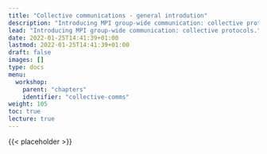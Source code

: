 ```yaml
---
title: "Collective communications - general introdution"
description: "Introducing MPI group-wide communication: collective protocols."
lead: "Introducing MPI group-wide communication: collective protocols."
date: 2022-01-25T14:41:39+01:00
lastmod: 2022-01-25T14:41:39+01:00
draft: false
images: []
type: docs
menu:
  workshop:
    parent: "chapters"
    identifier: "collective-comms"
weight: 105
toc: true
lecture: true
---
```


{{< placeholder >}}

